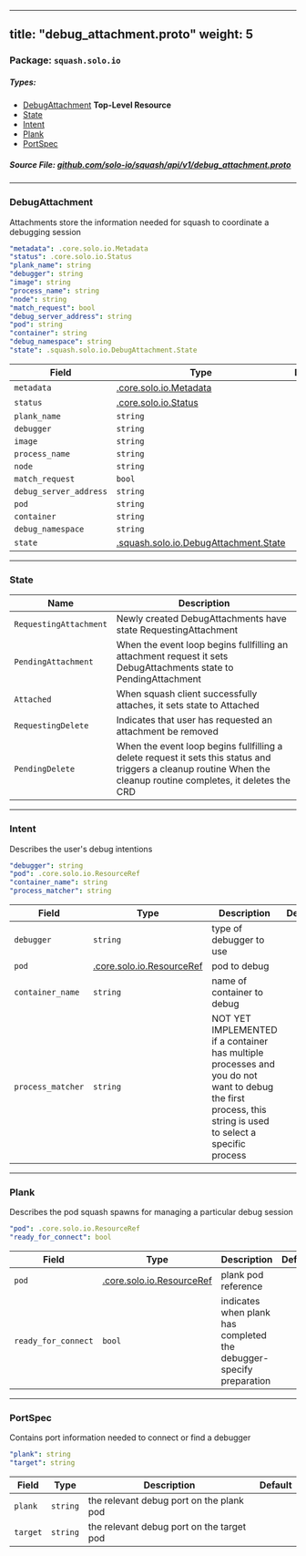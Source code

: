 
---
title: "debug_attachment.proto"
weight: 5
---

<!-- Code generated by solo-kit. DO NOT EDIT. -->


### Package: `squash.solo.io` 
##### Types:


- [DebugAttachment](#DebugAttachment) **Top-Level Resource**
- [State](#State)
- [Intent](#Intent)
- [Plank](#Plank)
- [PortSpec](#PortSpec)
  



##### Source File: [github.com/solo-io/squash/api/v1/debug_attachment.proto](https://github.com/solo-io/squash/blob/master/api/v1/debug_attachment.proto)





---
### <a name="DebugAttachment">DebugAttachment</a>

 

Attachments store the information needed for squash to coordinate a debugging session

```yaml
"metadata": .core.solo.io.Metadata
"status": .core.solo.io.Status
"plank_name": string
"debugger": string
"image": string
"process_name": string
"node": string
"match_request": bool
"debug_server_address": string
"pod": string
"container": string
"debug_namespace": string
"state": .squash.solo.io.DebugAttachment.State

```

| Field | Type | Description | Default |
| ----- | ---- | ----------- |----------- | 
| `metadata` | [.core.solo.io.Metadata](../../../../solo-kit/api/v1/metadata.proto.sk#Metadata) |  |  |
| `status` | [.core.solo.io.Status](../../../../solo-kit/api/v1/status.proto.sk#Status) |  |  |
| `plank_name` | `string` |  |  |
| `debugger` | `string` |  |  |
| `image` | `string` |  |  |
| `process_name` | `string` |  |  |
| `node` | `string` |  |  |
| `match_request` | `bool` |  |  |
| `debug_server_address` | `string` |  |  |
| `pod` | `string` |  |  |
| `container` | `string` |  |  |
| `debug_namespace` | `string` |  |  |
| `state` | [.squash.solo.io.DebugAttachment.State](../debug_attachment.proto.sk#State) |  |  |




---
### <a name="State">State</a>



| Name | Description |
| ----- | ----------- | 
| `RequestingAttachment` | Newly created DebugAttachments have state RequestingAttachment |
| `PendingAttachment` | When the event loop begins fullfilling an attachment request it sets DebugAttachments state to PendingAttachment |
| `Attached` | When squash client successfully attaches, it sets state to Attached |
| `RequestingDelete` | Indicates that user has requested an attachment be removed |
| `PendingDelete` | When the event loop begins fullfilling a delete request it sets this status and triggers a cleanup routine When the cleanup routine completes, it deletes the CRD |




---
### <a name="Intent">Intent</a>

 
Describes the user's debug intentions

```yaml
"debugger": string
"pod": .core.solo.io.ResourceRef
"container_name": string
"process_matcher": string

```

| Field | Type | Description | Default |
| ----- | ---- | ----------- |----------- | 
| `debugger` | `string` | type of debugger to use |  |
| `pod` | [.core.solo.io.ResourceRef](../../../../solo-kit/api/v1/ref.proto.sk#ResourceRef) | pod to debug |  |
| `container_name` | `string` | name of container to debug |  |
| `process_matcher` | `string` | NOT YET IMPLEMENTED if a container has multiple processes and you do not want to debug the first process, this string is used to select a specific process |  |




---
### <a name="Plank">Plank</a>

 
Describes the pod squash spawns for managing a particular debug session

```yaml
"pod": .core.solo.io.ResourceRef
"ready_for_connect": bool

```

| Field | Type | Description | Default |
| ----- | ---- | ----------- |----------- | 
| `pod` | [.core.solo.io.ResourceRef](../../../../solo-kit/api/v1/ref.proto.sk#ResourceRef) | plank pod reference |  |
| `ready_for_connect` | `bool` | indicates when plank has completed the debugger-specify preparation |  |




---
### <a name="PortSpec">PortSpec</a>

 
Contains port information needed to connect or find a debugger

```yaml
"plank": string
"target": string

```

| Field | Type | Description | Default |
| ----- | ---- | ----------- |----------- | 
| `plank` | `string` | the relevant debug port on the plank pod |  |
| `target` | `string` | the relevant debug port on the target pod |  |





<!-- Start of HubSpot Embed Code -->
<script type="text/javascript" id="hs-script-loader" async defer src="//js.hs-scripts.com/5130874.js"></script>
<!-- End of HubSpot Embed Code -->
